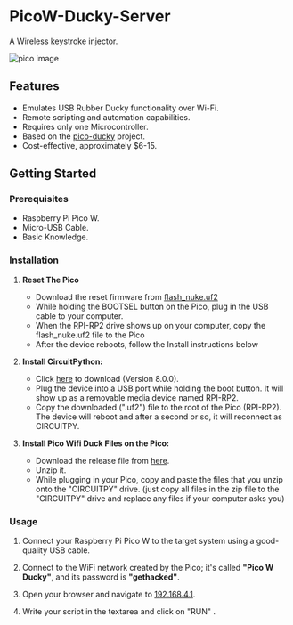 # PicoW-Ducky-Server
A Wireless keystroke injector.

![pico image](https://github.com/Master629/PicoW-Ducky-Server/assets/125476463/0efbedc9-9807-42a5-b591-0ce250ef1e07)


## Features

- Emulates USB Rubber Ducky functionality over Wi-Fi.
- Remote scripting and automation capabilities.
- Requires only one Microcontroller.
- Based on the [pico-ducky](https://github.com/dbisu/pico-ducky) project.
- Cost-effective, approximately $6-15.

## Getting Started

### Prerequisites

- Raspberry Pi Pico W.
- Micro-USB Cable.
- Basic Knowledge.

### Installation

1. **Reset The Pico**

   - Download the reset firmware from [flash_nuke.uf2](https://datasheets.raspberrypi.com/soft/flash_nuke.uf2)
   - While holding the BOOTSEL button on the Pico, plug in the USB cable to your computer.
   - When the RPI-RP2 drive shows up on your computer, copy the flash_nuke.uf2 file to the Pico
   - After the device reboots, follow the Install instructions below

2. **Install CircuitPython:**

   - Click [here](https://adafruit-circuit-python.s3.amazonaws.com/bin/raspberry_pi_pico_w/fr/adafruit-circuitpython-raspberry_pi_pico_w-fr-8.0.0.uf2) to download (Version 8.0.0).
   - Plug the device into a USB port while holding the boot button. It will show up as a removable media device named RPI-RP2.
   - Copy the downloaded (".uf2") file to the root of the Pico (RPI-RP2). The device will reboot and after a second or so, it will reconnect as CIRCUITPY.

3. **Install Pico Wifi Duck Files on the Pico:**
   - Download the release file from [here](https://github.com/Master629/PicoW-Ducky-Server/releases/download/V1.0-Pico-Ducky-Server/PicoW-Server.zip).
   - Unzip it.
   - While plugging in your Pico, copy and paste the files that you unzip onto the "CIRCUITPY" drive. (just copy all files in the zip file to the "CIRCUITPY" drive and replace any files if your computer asks you)
  


### Usage

1. Connect your Raspberry Pi Pico W to the target system using a good-quality USB cable.

2. Connect to the WiFi network created by the Pico; it's called **"Pico W Ducky"**, and its password is **"gethacked"**.

3. Open your browser and navigate to [192.168.4.1](http://192.168.4.1).

4. Write your script in the textarea and click on "RUN" .


